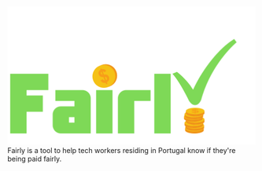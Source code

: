 <img src="logo.svg">
Fairly is a tool to help tech workers residing in Portugal know if they're being paid fairly.
